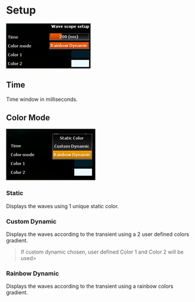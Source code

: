 # Setup
![](include/WaveScope04.png)

## Time
Time window in milliseconds.

## Color Mode

![](include/WaveScopeColorModes.png)

### Static
Displays the waves using 1 unique static color.

### Custom Dynamic
Displays the waves according to the transient using a 2 user defined colors gradient.

>If custom dynamic chosen, user defined Color 1 and Color 2 will be used>


### Rainbow Dynamic
Displays the waves according to the transient using a rainbow colors gradient.

<!-- ALLVERSION-->
<!-- TODO: Need image-->
